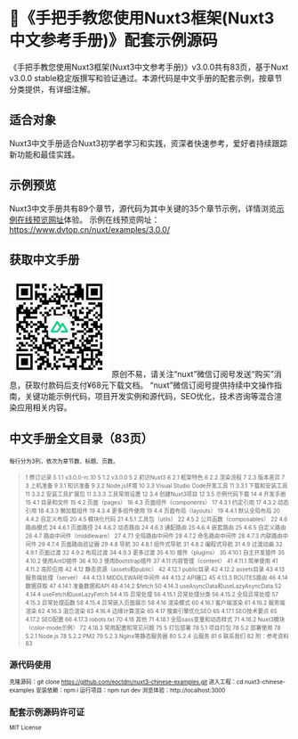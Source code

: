 # 👋《手把手教您使用Nuxt3框架(Nuxt3中文参考手册)》配套示例源码
《手把手教您使用Nuxt3框架(Nuxt3中文参考手册)》v3.0.0共有83页，基于Nuxt v3.0.0 stable稳定版撰写和验证通过。本源代码是中文手册的配套示例，按章节分类提供，有详细注解。
## 适合对象
Nuxt3中文手册适合Nuxt3初学者学习和实践，资深者快速参考，爱好者持续跟踪新功能和最佳实践。
## 示例预览
Nuxt3中文手册共有89个章节，源代码为其中关键的35个章节示例，详情浏览[示例在线预览网址](https://www.dvtop.cn/nuxt/examples/3.0.0/)体验。
示例在线预览网址：<https://www.dvtop.cn/nuxt/examples/3.0.0/>
## 获取中文手册
![“nuxt”微信订阅号](/public/resource/img/qrcode.jpg)
原创不易，请关注“nuxt”微信订阅号发送“购买”消息，获取付款码后支付¥68元下载文档。
“nuxt”微信订阅号提供持续中文操作指南，关键功能示例代码，项目开发实例和源代码，SEO优化，技术咨询等混合渲染应用相关内容。
## 中文手册全文目录（83页）
<font size=1>每行分为3列，依次为章节数、标题、页数。<font>
> 1 修订记录	5
> 1.1 v3.0.0-rc.10	5
> 1.2 v3.0.0	5
> 2 初识Nuxt3	6
> 2.1 框架特色	6
> 2.2 渲染流程	7
> 2.3 版本差异	7
> 3 上机准备	9
> 3.1 知识准备	9
> 3.2 Node.js环境	10
> 3.3 Visual Studio Code开发工具	11
> 3.3.1 下载和安装工具	11
> 3.3.2 安装工具扩展包	11
> 3.3.3 工具常用设置	12
> 3.4 创建Nuxt3项目	12
> 3.5 示例代码下载	14
> 4 开发手册	15
> 4.1 目录和文件	15
> 4.2 页面（pages）	16
> 4.3 页面组件（components）	17
> 4.3.1 约定引用	17
> 4.3.2 动态引用	18
> 4.3.3 懒加载组件	19
> 4.3.4 更多组件使用	19
> 4.4 页面布局（layouts）	19
> 4.4.1 默认全局布局	20
> 4.4.2 自定义布局	20
> 4.5 模块化代码	21
> 4.5.1 工具包（utils）	22
> 4.5.2 公共函数（composables）	22
> 4.6 路由模式	24
> 4.6.1 页面路径	24
> 4.6.2 动态路由	24
> 4.6.3 通配路由	25
> 4.6.4 嵌套路由	25
> 4.6.5 自定义路由	26
> 4.7 路由中间件（middleware）	27
> 4.7.1 全局路由中间件	28
> 4.7.2 命名路由中间件	28
> 4.7.3 内联路由中间件	29
> 4.7.4 页面路由验证器	29
> 4.8 导航	30
> 4.8.1 组件式导航	31
> 4.8.2 编程式导航	31
> 4.9 过渡动画	32
> 4.9.1 页面过渡	32
> 4.9.2 布局过渡	34
> 4.9.3 更多过渡	35
> 4.10 插件（plugins）	35
> 4.10.1 自主开发插件	35
> 4.10.2 使用AntD插件	36
> 4.10.3 使用Bootstrap插件	37
> 4.11 内容管理（content）	41
> 4.11.1 简单使用	41
> 4.11.2 高阶应用	42
> 4.12 静态资源（assets和public）	42
> 4.12.1 public目录	42
> 4.12.2 assets目录	43
> 4.13 服务端处理（server）	44
> 4.13.1 MIDDLEWARE中间件	44
> 4.13.2 API接口	45
> 4.13.3 ROUTES路由	46
> 4.14 数据获取	47
> 4.14.1 准备数据和API	48
> 4.14.2 $fetch	50
> 4.14.3 useAsyncData和useLazyAsyncData	52
> 4.14.4 useFetch和useLazyFetch	54
> 4.15 异常处理	56
> 4.15.1 异常处理分类	56
> 4.15.2 全局异常处理	57
> 4.15.3 异常处理函数	58
> 4.15.4 异常嵌入页面展示	58
> 4.16 渲染模式	60
> 4.16.1 客户端渲染	61
> 4.16.2 服务端渲染	62
> 4.16.3 混合渲染	63
> 4.16.4 边缘计算渲染	65
> 4.17 搜索引擎优化SEO	65
> 4.17.1 SEO技术要点	65
> 4.17.2 SEO配置	66
> 4.17.3 robots.txt	70
> 4.18 其他	71
> 4.18.1 全局sass变量和动态样式	71
> 4.18.2 Nuxt3模块（color-mode示例）	72
> 4.18.3 常用配置和常见问题	75
> 5 打包部署	78
> 5.1 项目打包	78
> 5.2 部署使用	78
> 5.2.1 Node.js	78
> 5.2.2 PM2	79
> 5.2.3 Nginx等静态服务器	80
> 5.2.4 云服务	81
> 6 联系我们	82
> 附：参考资料	83
## 源代码使用
克隆源码：git clone https://github.com/eoctdm/nuxt3-chinese-examples.git
进入工程：cd nuxt3-chinese-examples
安装依赖：npm i
运行项目：npm run dev
浏览体验：http://localhost:3000
## 配套示例源码许可证
MIT License